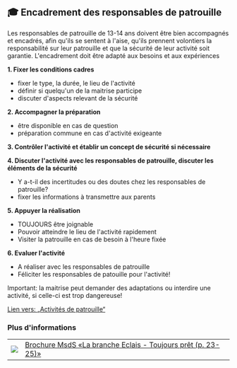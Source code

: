 🎓 Encadrement des responsables de patrouille
---------------------------------------------
Les responsables de patrouille de 13-14 ans doivent être bien accompagnés et encadrés, afin qu'ils se sentent à l'aise, qu'ils prennent volontiers la responsabilité sur leur patrouille et que la sécurité de leur activité soit garantie.
L'encadrement doit être adapté aux besoins et aux expériences 

**1. Fixer les conditions cadres**

- fixer le type, la durée, le lieu de l'activité
- définir si quelqu'un de la maitrise participe
- discuter d'aspects relevant de la sécurité

**2. Accompagner la préparation**

- être disponible en cas de question
- préparation commune en cas d'activité exigeante

**3. Contrôler l'activité et établir un concept de sécurité si nécessaire**

**4. Discuter l'activité avec les responsables de patrouille, discuter les éléments de la sécurité**

- Y a-t-il des incertitudes ou des doutes chez les responsables de patrouille?
- fixer les informations à transmettre aux parents

**5. Appuyer la réalisation**

- TOUJOURS être joignable
- Pouvoir atteindre le lieu de l'activité rapidement
- Visiter la patrouille en cas de besoin à l'heure fixée

**6. Evaluer l'activité**

- A réaliser avec les responsables de patrouille 
- Féliciter les responsables de patouille pour l'activité!

Important: la maitrise peut demander des adaptations ou interdire une activité, si celle-ci est trop dangereuse!

[Lien vers: „Activités de patrouille“](/fr/article/13)

### Plus d'informations
| | |
|---|---|
| [![](images/piktos/6_Stufen.png)][1] | [Brochure MsdS «La branche Eclais - Toujours prêt (p. 23-25)»][1] |

[1]: https://issuu.com/pbs-msds-mss/docs/2134.01.fr_cudesch_pfadistufenbrosc
